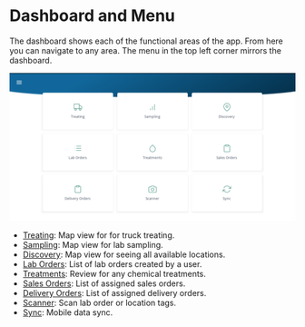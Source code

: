 ﻿# Dashboard and Menu

The dashboard shows each of the functional areas of the app. From here you can navigate to any area. The menu in the top left corner mirrors the dashboard.

![image-logo](../images/MobileDashboard.PNG)

 

* [Treating](Treating.md):  Map view for for truck treating.
* [Sampling](Sampling.md):  Map view for lab sampling.
* [Discovery](Discovery.md):  Map view for seeing all available locations.
* [Lab Orders](Samples.md):  List of lab orders created by a user.
* [Treatments](Treatments.md):  Review for any chemical treatments.
* [Sales Orders](SalesOrders.md):  List of assigned sales orders.
* [Delivery Orders](DeliveryOrders.md):  List of assigned delivery orders.
* [Scanner](Scanner.md):  Scan lab order or location tags.
* [Sync](Sync.md):  Mobile data sync.